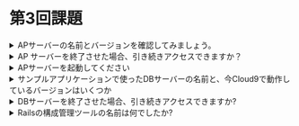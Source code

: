 # 第3回課題
<details>
<summary>APサーバーの名前とバージョンを確認してみましょう。</summary>
Puma Ver 5.6.5

</details>
<details>
<summary>AP サーバーを終了させた場合、引き続きアクセスできますか？</summary>
アクセスできない

</details>
<details>
<summary>APサーバーを起動してください</summary>

</details>
<details>
<summary>サンプルアプリケーションで使ったDBサーバーの名前と、今Cloud9で動作しているバージョンはいくつか</summary>
MySQL Ver 8.0.33

</details>
<details>
<summary>DBサーバーを終了させた場合、引き続きアクセスできますか?</summary>
アクセスできない

</details>
<details>
<summary>Railsの構成管理ツールの名前は何でしたか?</summary>
Bundler
</details>



